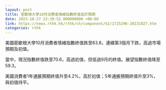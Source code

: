 ```yaml
---
layout: post
title: 密歇根大學10月消費者情緒指數終值高於預期
date: 2023-10-27 22:39:52.000000000 +08:00
link: https://news.rthk.hk/rthk/ch/component/k2/1725296-20231027.htm
categories: rthk
---
```


美國密歇根大學10月消費者情緒指數終值跌至63.8，連續第3個月下跌，高過市場預期及初值。

當中，現況指數終值跌至70.6，高過初值，但低過9月的終值。展望指數終值降至59.3。

美國消費者1年通脹預期終值升至4.2%，高於初值；5年通脹預期終值升至3%，與初值持平。
